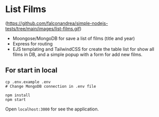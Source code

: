 # List Films

(https://github.com/falconandrea/simple-nodejs-tests/tree/main/images/list-films.gif)

- Moongose/MongoDB for save a list of films (title and year)
- Express for routing
- EJS templating and TailwindCSS for create the table list for show all films in DB, and a simple popup with a form for add new films.

## For start in local

```
cp .env.example .env
# Change MongoDB connection in .env file

npm install
npm start
```

Open `localhost:3000` for see the application.
